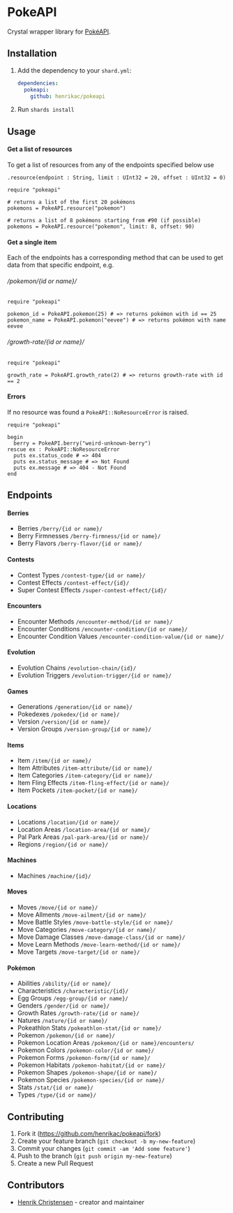 # PokeAPI

Crystal wrapper library for [PokéAPI](https://pokeapi.co/docs/v2).

## Installation

1. Add the dependency to your `shard.yml`:

   ```yaml
   dependencies:
     pokeapi:
       github: henrikac/pokeapi
   ```

2. Run `shards install`

## Usage

#### Get a list of resources

To get a list of resources from any of the endpoints specified below use  

`.resource(endpoint : String, limit : UInt32 = 20, offset : UInt32 = 0)`

```crystal
require "pokeapi"

# returns a list of the first 20 pokémons
pokemons = PokeAPI.resource("pokemon")

# returns a list of 8 pokémons starting from #90 (if possible)
pokemons = PokeAPI.resource("pokemon", limit: 8, offset: 90)
```

#### Get a single item

Each of the endpoints has a corresponding method that can be used to get data from that specific endpoint, e.g.

###### /pokemon/{id or name}/

```crystal
require "pokeapi"

pokemon_id = PokeAPI.pokemon(25) # => returns pokémon with id == 25
pokemon_name = PokeAPI.pokemon("eevee") # => returns pokémon with name eevee
```

###### /growth-rate/{id or name}/

```crystal
require "pokeapi"

growth_rate = PokeAPI.growth_rate(2) # => returns growth-rate with id == 2
```

#### Errors

If no resource was found a `PokeAPI::NoResourceError` is raised.

```crystal
require "pokeapi"

begin
  berry = PokeAPI.berry("weird-unknown-berry")
rescue ex : PokeAPI::NoResourceError
  puts ex.status_code # => 404
  puts ex.status_message # => Not Found
  puts ex.message # => 404 - Not Found
end
```

## Endpoints

#### Berries
  * Berries `/berry/{id or name}/`
  * Berry Firmnesses `/berry-firmness/{id or name}/`
  * Berry Flavors `/berry-flavor/{id or name}/`
#### Contests
  * Contest Types `/contest-type/{id or name}/`
  * Contest Effects `/contest-effect/{id}/`
  * Super Contest Effects `/super-contest-effect/{id}/`
#### Encounters
  * Encounter Methods `/encounter-method/{id or name}/`
  * Encounter Conditions `/encounter-condition/{id or name}/`
  * Encounter Condition Values `/encounter-condition-value/{id or name}/`
#### Evolution
  * Evolution Chains `/evolution-chain/{id}/`
  * Evolution Triggers `/evolution-trigger/{id or name}/`
#### Games
  * Generations `/generation/{id or name}/`
  * Pokedexes `/pokedex/{id or name}/`
  * Version `/version/{id or name}/`
  * Version Groups `/version-group/{id or name}/`
#### Items
  * Item `/item/{id or name}/`
  * Item Attributes `/item-attribute/{id or name}/`
  * Item Categories `/item-category/{id or name}/`
  * Item Fling Effects `/item-fling-effect/{id or name}/`
  * Item Pockets `/item-pocket/{id or name}/`
#### Locations
  * Locations `/location/{id or name}/`
  * Location Areas `/location-area/{id or name}/`
  * Pal Park Areas `/pal-park-area/{id or name}/`
  * Regions `/region/{id or name}/`
#### Machines
  * Machines `/machine/{id}/`
#### Moves
  * Moves `/move/{id or name}/`
  * Move Allments `/move-ailment/{id or name}/`
  * Move Battle Styles `/move-battle-style/{id or name}/`
  * Move Categories `/move-category/{id or name}/`
  * Move Damage Classes `/move-damage-class/{id or name}/`
  * Move Learn Methods `/move-learn-method/{id or name}/`
  * Move Targets `/move-target/{id or name}/`
#### Pokémon
  * Abilities `/ability/{id or name}/`
  * Characteristics `/characteristic/{id}/`
  * Egg Groups `/egg-group/{id or name}/`
  * Genders `/gender/{id or name}/`
  * Growth Rates `/growth-rate/{id or name}/`
  * Natures `/nature/{id or name}/`
  * Pokeathlon Stats `/pokeathlon-stat/{id or name}/`
  * Pokemon `/pokemon/{id or name}/`
  * Pokemon Location Areas `/pokemon/{id or name}/encounters/`
  * Pokemon Colors `/pokemon-color/{id or name}/`
  * Pokemon Forms `/pokemon-form/{id or name}/`
  * Pokemon Habitats `/pokemon-habitat/{id or name}/`
  * Pokemon Shapes `/pokemon-shape/{id or name}/`
  * Pokemon Species `/pokemon-species/{id or name}/`
  * Stats `/stat/{id or name}/`
  * Types `/type/{id or name}/`

## Contributing

1. Fork it (<https://github.com/henrikac/pokeapi/fork>)
2. Create your feature branch (`git checkout -b my-new-feature`)
3. Commit your changes (`git commit -am 'Add some feature'`)
4. Push to the branch (`git push origin my-new-feature`)
5. Create a new Pull Request

## Contributors

- [Henrik Christensen](https://github.com/henrikac) - creator and maintainer
